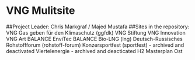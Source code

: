 # VNG Mulitsite

##Project Leader: Chris Markgraf / Majed Mustafa 
##Sites in the repository: 
  VNG Gas geben für den Klimaschutz (ggfdk)
  VNG Stiftung
  VNG Innovation
  VNG Art 
  BALANCE 
  EnviTec BALANCE Bio-LNG (lng)
  Deutsch-Russisches Rohstoffforum (rohstoff-forum)
  Konzersportfest (sportfest) - archived and deactivated
  Viertelenergie - archived and deacticated
  H2 Masterplan Ost 
  
